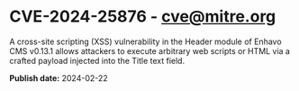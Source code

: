 # CVE-2024-25876 - cve@mitre.org

A cross-site scripting (XSS) vulnerability in the Header module of Enhavo CMS v0.13.1 allows attackers to execute arbitrary web scripts or HTML via a crafted payload injected into the Title text field.

**Publish date:** 2024-02-22

